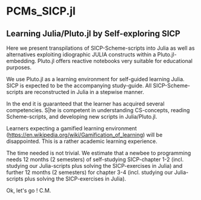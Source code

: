 # PCMs_SICP.jl
## Learning Julia/Pluto.jl by Self-exploring SICP
Here we present transpilations of SICP-Scheme-scripts into Julia as well as alternatives exploiting idiographic JULIA constructs within a Pluto.jl-embedding. Pluto.jl offers reactive notebooks very suitable for educational purposes. 

We use Pluto.jl as a learning environment for self-guided learning Julia. SICP is expected to be the accompanying study-guide. All SICP-Scheme-scripts are reconstructed in Julia in a stepwise manner. 

In the end it is guaranteed that the learner has acquired several competencies. S|he is competent in understanding CS-concepts, reading Scheme-scripts, and developing new scripts in Julia/Pluto.jl. 

Learners expecting a gamified learning environment (https://en.wikipedia.org/wiki/Gamification_of_learning) will be disappointed. This is a rather academic learning experience. 

The time needed is not trivial. We estimate that a newbee to programming needs 12 months (2 semesters) of self-studying SICP-chapter 1-2 (incl. studying our Julia-scripts plus solving the SICP-exercises in Julia) and further 12 months (2 semesters) for chapter 3-4 (incl. studying our Julia-scripts plus solving the SICP-exercises in Julia).

Ok, let's go !
C.M.
